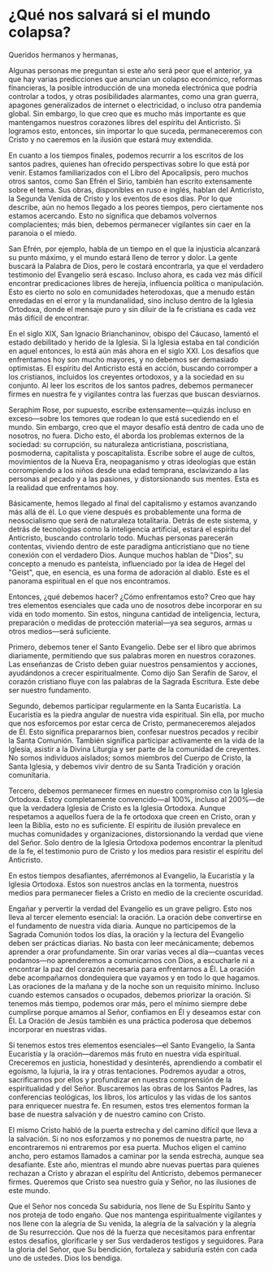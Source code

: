 # ¿Qué nos salvará si el mundo colapsa?  

Queridos hermanos y hermanas,  

Algunas personas me preguntan si este año será peor que el anterior, ya que hay varias predicciones que anuncian un colapso económico, reformas financieras, la posible introducción de una moneda electrónica que podría controlar a todos, y otras posibilidades alarmantes, como una gran guerra, apagones generalizados de internet o electricidad, o incluso otra pandemia global. Sin embargo, lo que creo que es mucho más importante es que mantengamos nuestros corazones libres del espíritu del Anticristo. Si logramos esto, entonces, sin importar lo que suceda, permaneceremos con Cristo y no caeremos en la ilusión que estará muy extendida.  

En cuanto a los tiempos finales, podemos recurrir a los escritos de los santos padres, quienes han ofrecido perspectivas sobre lo que está por venir. Estamos familiarizados con el Libro del Apocalipsis, pero muchos otros santos, como San Efrén el Sirio, también han escrito extensamente sobre el tema. Sus obras, disponibles en ruso e inglés, hablan del Anticristo, la Segunda Venida de Cristo y los eventos de esos días. Por lo que describe, aún no hemos llegado a los peores tiempos, pero ciertamente nos estamos acercando. Esto no significa que debamos volvernos complacientes; más bien, debemos permanecer vigilantes sin caer en la paranoia o el miedo.  

San Efrén, por ejemplo, habla de un tiempo en el que la injusticia alcanzará su punto máximo, y el mundo estará lleno de terror y dolor. La gente buscará la Palabra de Dios, pero le costará encontrarla, ya que el verdadero testimonio del Evangelio será escaso. Incluso ahora, es cada vez más difícil encontrar predicaciones libres de herejía, influencia política o manipulación. Esto es cierto no solo en comunidades heterodoxas, que a menudo están enredadas en el error y la mundanalidad, sino incluso dentro de la Iglesia Ortodoxa, donde el mensaje puro y sin diluir de la fe cristiana es cada vez más difícil de encontrar.  

En el siglo XIX, San Ignacio Brianchaninov, obispo del Cáucaso, lamentó el estado debilitado y herido de la Iglesia. Si la Iglesia estaba en tal condición en aquel entonces, lo está aún más ahora en el siglo XXI. Los desafíos que enfrentamos hoy son mucho mayores, y no debemos ser demasiado optimistas. El espíritu del Anticristo está en acción, buscando corromper a los cristianos, incluidos los creyentes ortodoxos, y a la sociedad en su conjunto. Al leer los escritos de los santos padres, debemos permanecer firmes en nuestra fe y vigilantes contra las fuerzas que buscan desviarnos.  

Seraphim Rose, por supuesto, escribe extensamente—quizás incluso en exceso—sobre los temores que rodean lo que está sucediendo en el mundo. Sin embargo, creo que el mayor desafío está dentro de cada uno de nosotros, no fuera. Dicho esto, él aborda los problemas externos de la sociedad: su corrupción, su naturaleza anticristiana, poscristiana, posmoderna, capitalista y poscapitalista. Escribe sobre el auge de cultos, movimientos de la Nueva Era, neopaganismo y otras ideologías que están corrompiendo a los niños desde una edad temprana, esclavizando a las personas al pecado y a las pasiones, y distorsionando sus mentes. Esta es la realidad que enfrentamos hoy.  

Básicamente, hemos llegado al final del capitalismo y estamos avanzando más allá de él. Lo que viene después es probablemente una forma de neosocialismo que será de naturaleza totalitaria. Detrás de este sistema, y detrás de tecnologías como la inteligencia artificial, estará el espíritu del Anticristo, buscando controlarlo todo. Muchas personas parecerán contentas, viviendo dentro de este paradigma anticristiano que no tiene conexión con el verdadero Dios. Aunque muchos hablan de "Dios", su concepto a menudo es panteísta, influenciado por la idea de Hegel del "Geist", que, en esencia, es una forma de adoración al diablo. Este es el panorama espiritual en el que nos encontramos.  

Entonces, ¿qué debemos hacer? ¿Cómo enfrentamos esto? Creo que hay tres elementos esenciales que cada uno de nosotros debe incorporar en su vida en todo momento. Sin estos, ninguna cantidad de inteligencia, lectura, preparación o medidas de protección material—ya sea seguros, armas u otros medios—será suficiente.  

Primero, debemos tener el Santo Evangelio. Debe ser el libro que abrimos diariamente, permitiendo que sus palabras moren en nuestros corazones. Las enseñanzas de Cristo deben guiar nuestros pensamientos y acciones, ayudándonos a crecer espiritualmente. Como dijo San Serafín de Sarov, el corazón cristiano fluye con las palabras de la Sagrada Escritura. Este debe ser nuestro fundamento.  

Segundo, debemos participar regularmente en la Santa Eucaristía. La Eucaristía es la piedra angular de nuestra vida espiritual. Sin ella, por mucho que nos esforcemos por estar cerca de Cristo, permaneceremos alejados de Él. Esto significa prepararnos bien, confesar nuestros pecados y recibir la Santa Comunión. También significa participar activamente en la vida de la Iglesia, asistir a la Divina Liturgia y ser parte de la comunidad de creyentes. No somos individuos aislados; somos miembros del Cuerpo de Cristo, la Santa Iglesia, y debemos vivir dentro de su Santa Tradición y oración comunitaria.  

Tercero, debemos permanecer firmes en nuestro compromiso con la Iglesia Ortodoxa. Estoy completamente convencido—al 100%, incluso al 200%—de que la verdadera Iglesia de Cristo es la Iglesia Ortodoxa. Aunque respetamos a aquellos fuera de la fe ortodoxa que creen en Cristo, oran y leen la Biblia, esto no es suficiente. El espíritu de ilusión prevalece en muchas comunidades y organizaciones, distorsionando la verdad que viene del Señor. Solo dentro de la Iglesia Ortodoxa podemos encontrar la plenitud de la fe, el testimonio puro de Cristo y los medios para resistir el espíritu del Anticristo.  

En estos tiempos desafiantes, aferrémonos al Evangelio, la Eucaristía y la Iglesia Ortodoxa. Estos son nuestros anclas en la tormenta, nuestros medios para permanecer fieles a Cristo en medio de la creciente oscuridad.

Engañar y pervertir la verdad del Evangelio es un grave peligro. Esto nos lleva al tercer elemento esencial: la oración. La oración debe convertirse en el fundamento de nuestra vida diaria. Aunque no participemos de la Sagrada Comunión todos los días, la oración y la lectura del Evangelio deben ser prácticas diarias. No basta con leer mecánicamente; debemos aprender a orar profundamente. Sin orar varias veces al día—cuantas veces podamos—no aprenderemos a comunicarnos con Dios, a escucharle ni a encontrar la paz del corazón necesaria para enfrentarnos a Él. La oración debe acompañarnos dondequiera que vayamos y en todo lo que hagamos. Las oraciones de la mañana y de la noche son un requisito mínimo. Incluso cuando estemos cansados o ocupados, debemos priorizar la oración. Si tenemos más tiempo, podemos orar más, pero el mínimo siempre debe cumplirse porque amamos al Señor, confiamos en Él y deseamos estar con Él. La Oración de Jesús también es una práctica poderosa que debemos incorporar en nuestras vidas.

Si tenemos estos tres elementos esenciales—el Santo Evangelio, la Santa Eucaristía y la oración—daremos más fruto en nuestra vida espiritual. Creceremos en justicia, honestidad y desinterés, aprendiendo a combatir el egoísmo, la lujuria, la ira y otras tentaciones. Podremos ayudar a otros, sacrificarnos por ellos y profundizar en nuestra comprensión de la espiritualidad y del Señor. Buscaremos las obras de los Santos Padres, las conferencias teológicas, los libros, los artículos y las vidas de los santos para enriquecer nuestra fe. En resumen, estos tres elementos forman la base de nuestra salvación y de nuestro camino con Cristo.

El mismo Cristo habló de la puerta estrecha y del camino difícil que lleva a la salvación. Si no nos esforzamos y no ponemos de nuestra parte, no encontraremos ni entraremos por esa puerta. Muchos eligen el camino ancho, pero estamos llamados a caminar por la senda estrecha, aunque sea desafiante. Este año, mientras el mundo abre nuevas puertas para quienes rechazan a Cristo y abrazan el espíritu del Anticristo, debemos permanecer firmes. Queremos que Cristo sea nuestro guía y Señor, no las ilusiones de este mundo.

Que el Señor nos conceda Su sabiduría, nos llene de Su Espíritu Santo y nos proteja de todo engaño. Que nos mantenga espiritualmente vigilantes y nos llene con la alegría de Su venida, la alegría de la salvación y la alegría de Su resurrección. Que nos dé la fuerza que necesitamos para enfrentar estos desafíos, glorificarle y ser Sus verdaderos testigos y seguidores. Para la gloria del Señor, que Su bendición, fortaleza y sabiduría estén con cada uno de ustedes. Dios los bendiga.

